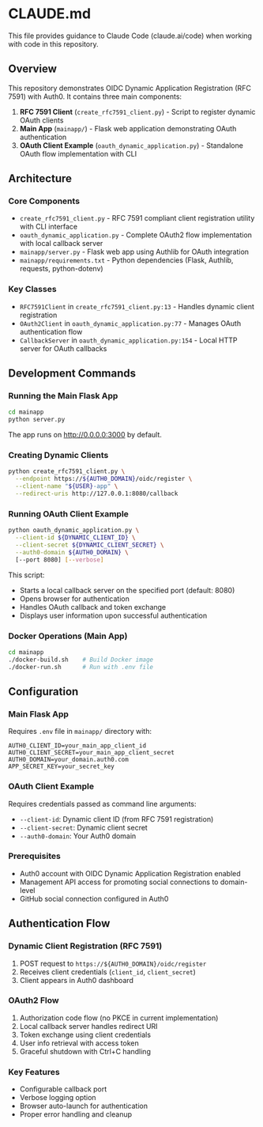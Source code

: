# CLAUDE.md

This file provides guidance to Claude Code (claude.ai/code) when working with code in this repository.

## Overview

This repository demonstrates OIDC Dynamic Application Registration (RFC 7591) with Auth0. It contains three main components:

1. **RFC 7591 Client** (`create_rfc7591_client.py`) - Script to register dynamic OAuth clients
2. **Main App** (`mainapp/`) - Flask web application demonstrating OAuth authentication
3. **OAuth Client Example** (`oauth_dynamic_application.py`) - Standalone OAuth flow implementation with CLI

## Architecture

### Core Components

- `create_rfc7591_client.py` - RFC 7591 compliant client registration utility with CLI interface
- `oauth_dynamic_application.py` - Complete OAuth2 flow implementation with local callback server
- `mainapp/server.py` - Flask web app using Authlib for OAuth integration
- `mainapp/requirements.txt` - Python dependencies (Flask, Authlib, requests, python-dotenv)

### Key Classes

- `RFC7591Client` in `create_rfc7591_client.py:13` - Handles dynamic client registration
- `OAuth2Client` in `oauth_dynamic_application.py:77` - Manages OAuth authentication flow  
- `CallbackServer` in `oauth_dynamic_application.py:154` - Local HTTP server for OAuth callbacks

## Development Commands

### Running the Main Flask App
```bash
cd mainapp
python server.py
```
The app runs on http://0.0.0.0:3000 by default.

### Creating Dynamic Clients
```bash
python create_rfc7591_client.py \
  --endpoint https://${AUTH0_DOMAIN}/oidc/register \
  --client-name "${USER}-app" \
  --redirect-uris http://127.0.0.1:8080/callback
```

### Running OAuth Client Example
```bash
python oauth_dynamic_application.py \
  --client-id ${DYNAMIC_CLIENT_ID} \
  --client-secret ${DYNAMIC_CLIENT_SECRET} \
  --auth0-domain ${AUTH0_DOMAIN} \
  [--port 8080] [--verbose]
```

This script:
- Starts a local callback server on the specified port (default: 8080)
- Opens browser for authentication
- Handles OAuth callback and token exchange
- Displays user information upon successful authentication

### Docker Operations (Main App)
```bash
cd mainapp
./docker-build.sh    # Build Docker image
./docker-run.sh      # Run with .env file
```

## Configuration

### Main Flask App
Requires `.env` file in `mainapp/` directory with:
```
AUTH0_CLIENT_ID=your_main_app_client_id
AUTH0_CLIENT_SECRET=your_main_app_client_secret
AUTH0_DOMAIN=your_domain.auth0.com
APP_SECRET_KEY=your_secret_key
```

### OAuth Client Example
Requires credentials passed as command line arguments:
- `--client-id`: Dynamic client ID (from RFC 7591 registration)
- `--client-secret`: Dynamic client secret
- `--auth0-domain`: Your Auth0 domain

### Prerequisites
- Auth0 account with OIDC Dynamic Application Registration enabled
- Management API access for promoting social connections to domain-level
- GitHub social connection configured in Auth0

## Authentication Flow

### Dynamic Client Registration (RFC 7591)
1. POST request to `https://${AUTH0_DOMAIN}/oidc/register`
2. Receives client credentials (`client_id`, `client_secret`)
3. Client appears in Auth0 dashboard

### OAuth2 Flow
1. Authorization code flow (no PKCE in current implementation)
2. Local callback server handles redirect URI
3. Token exchange using client credentials
4. User info retrieval with access token
5. Graceful shutdown with Ctrl+C handling

### Key Features
- Configurable callback port
- Verbose logging option
- Browser auto-launch for authentication
- Proper error handling and cleanup